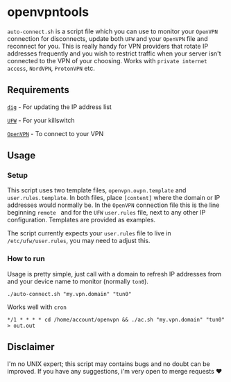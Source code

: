 # openvpntools

`auto-connect.sh` is a script file which you can use to monitor your `OpenVPN` connection for disconnects, update both `UFW` and your `OpenVPN` file and reconnect for you. This is really handy for VPN providers that rotate IP addresses frequently and you wish to restrict traffic when your server isn't connected to the VPN of your choosing. Works with `private internet access`, `NordVPN`, `ProtonVPN` etc.

## Requirements
[`dig`](https://man.openbsd.org/dig.1) - For updating the IP address list

[`UFW`](https://wiki.ubuntu.com/UncomplicatedFirewall) - For your killswitch

[`OpenVPN`](https://openvpn.net/) - To connect to your VPN

## Usage

### Setup
This script uses two template files, `openvpn.ovpn.template` and `user.rules.template`. In both files, place `[content]` where the domain or IP addresses would normally be. In the `OpenVPN` connection file this is the line beginning `remote ` and for the `UFW` `user.rules` file, next to any other IP configuration. Templates are provided as examples.

The script currently expects your `user.rules` file to live in `/etc/ufw/user.rules`, you may need to adjust this.

### How to run
Usage is pretty simple, just call with a domain to refresh IP addresses from and your device name to monitor (normally `ton0`).

    ./auto-connect.sh "my.vpn.domain" "tun0"

Works well with `cron`

    */1 * * * * cd /home/account/openvpn && ./ac.sh "my.vpn.domain" "tun0"  > out.out

## Disclaimer
I'm no UNIX expert; this script may contains bugs and no doubt can be improved. If you have any suggestions, i'm very open to merge requests ❤